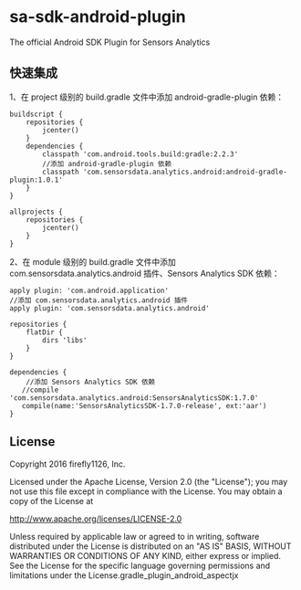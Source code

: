 # sa-sdk-android-plugin

The official Android SDK Plugin for Sensors Analytics

## 快速集成

1、在 project 级别的 build.gradle 文件中添加 android-gradle-plugin 依赖：

```android
buildscript {
    repositories {
        jcenter()
    }
    dependencies {
        classpath 'com.android.tools.build:gradle:2.2.3'
        //添加 android-gradle-plugin 依赖
        classpath 'com.sensorsdata.analytics.android:android-gradle-plugin:1.0.1'
    }
}

allprojects {
    repositories {
        jcenter()
    }
}
```

2、在 module 级别的 build.gradle 文件中添加com.sensorsdata.analytics.android 插件、Sensors Analytics SDK 依赖：

```android
apply plugin: 'com.android.application'
//添加 com.sensorsdata.analytics.android 插件
apply plugin: 'com.sensorsdata.analytics.android'

repositories {
    flatDir {
        dirs 'libs'
    }
}

dependencies {
	//添加 Sensors Analytics SDK 依赖
   //compile 'com.sensorsdata.analytics.android:SensorsAnalyticsSDK:1.7.0'
   compile(name:'SensorsAnalyticsSDK-1.7.0-release', ext:'aar')
}
```

## License


Copyright 2016 firefly1126, Inc.

Licensed under the Apache License, Version 2.0 (the "License");
you may not use this file except in compliance with the License.
You may obtain a copy of the License at

http://www.apache.org/licenses/LICENSE-2.0

Unless required by applicable law or agreed to in writing, software
distributed under the License is distributed on an "AS IS" BASIS,
WITHOUT WARRANTIES OR CONDITIONS OF ANY KIND, either express or implied.
See the License for the specific language governing permissions and
limitations under the License.gradle_plugin_android_aspectjx
